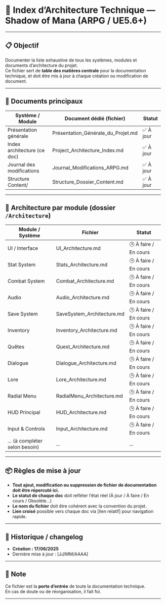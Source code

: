 # 📑 Index d’Architecture Technique — Shadow of Mana (ARPG / UE5.6+)

---

## 📋 Objectif

Documenter la liste exhaustive de tous les systèmes, modules et documents d’architecture du projet.  
Ce fichier sert de **table des matières centrale** pour la documentation technique, et doit être mis à jour à chaque création ou modification de document.

---

## 📁 Documents principaux

| Système / Module           | Document dédié (fichier)                | Statut           |
|----------------------------|-----------------------------------------|------------------|
| Présentation générale      | Présentation_Générale_du_Projet.md      | ✅ À jour        |
| Index architecture (ce doc)| Project_Architecture_Index.md           | ✅ À jour        |
| Journal des modifications  | Journal_Modifications_ARPG.md           | ✅ À jour        |
| Structure Content/         | Structure_Dossier_Content.md            | ✅ À jour        |

---

## 📂 Architecture par module (dossier `/Architecture`)

| Module / Système           | Fichier                                 | Statut               |
|----------------------------|-----------------------------------------|----------------------|
| UI / Interface             | UI_Architecture.md                      | 🕒 À faire / En cours|
| Stat System                | Stats_Architecture.md                   | 🕒 À faire / En cours|
| Combat System              | Combat_Architecture.md                  | 🕒 À faire / En cours|
| Audio                      | Audio_Architecture.md                   | 🕒 À faire / En cours|
| Save System                | SaveSystem_Architecture.md              | 🕒 À faire / En cours|
| Inventory                  | Inventory_Architecture.md               | 🕒 À faire / En cours|
| Quêtes                     | Quest_Architecture.md                   | 🕒 À faire / En cours|
| Dialogue                   | Dialogue_Architecture.md                | 🕒 À faire / En cours|
| Lore                       | Lore_Architecture.md                    | 🕒 À faire / En cours|
| Radial Menu                | RadialMenu_Architecture.md              | 🕒 À faire / En cours|
| HUD Principal              | HUD_Architecture.md                     | 🕒 À faire / En cours|
| Input & Controls           | Input_Architecture.md                   | 🕒 À faire / En cours|
| ... (à compléter selon besoin) | ...                                 | ...                  |

---

## 📦 Règles de mise à jour

- **Tout ajout, modification ou suppression de fichier de documentation doit être répercuté ici.**
- **Le statut de chaque doc** doit refléter l’état réel (À jour / À faire / En cours / Obsolète…)
- **Le nom du fichier** doit être cohérent avec la convention du projet.
- **Lien croisé** possible vers chaque doc via [lien relatif] pour navigation rapide.

---

## 🧭 Historique / changelog

- **Création : 17/06/2025**
- Dernière mise à jour : [JJ/MM/AAAA]

---

## 📌 Note

Ce fichier est la **porte d’entrée** de toute la documentation technique.  
En cas de doute ou de réorganisation, il fait foi.

---
